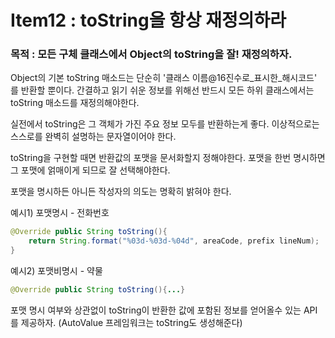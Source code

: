# Item12 : toString을 항상 재정의하라 
### 목적 : 모든 구체 클래스에서 Object의 toString을 잘! 재정의하자.

Object의 기본 toString 매소드는 단순히 '클래스 이름@16진수로_표시한_해시코드' 를 반환할 뿐이다.
간결하고 읽기 쉬운 정보를 위해선 반드시 모든 하위 클래스에서는 toString 매소드를 재정의해야한다.

실전에서 toString은 그 객체가 가진 주요 정보 모두를 반환하는게 좋다.
이상적으로는 스스로를 완벽히 설명하는 문자열이어야 한다.

toString을 구현할 때면 반환값의 포맷을 문서화할지 정해야한다.
포맷을 한번 명시하면 그 포맷에 얽매이게 되므로 잘 선택해야한다.

포맷을 명시하든 아니든 작성자의 의도는 명확히 밝혀야 한다.

예시1) 포맷명시 - 전화번호
```java
@Override public String toString(){
	return String.format("%03d-%03d-%04d", areaCode, prefix lineNum);
}
```

예시2) 포맷비명시 - 약물
```java
@Override public String toString(){...}
```

포맷 명시 여부와 상관없이 toString이 반환한 값에 포함된 정보를 얻어올수 있는 API를 제공하자.
(AutoValue 프레임워크는 toString도 생성해준다)

